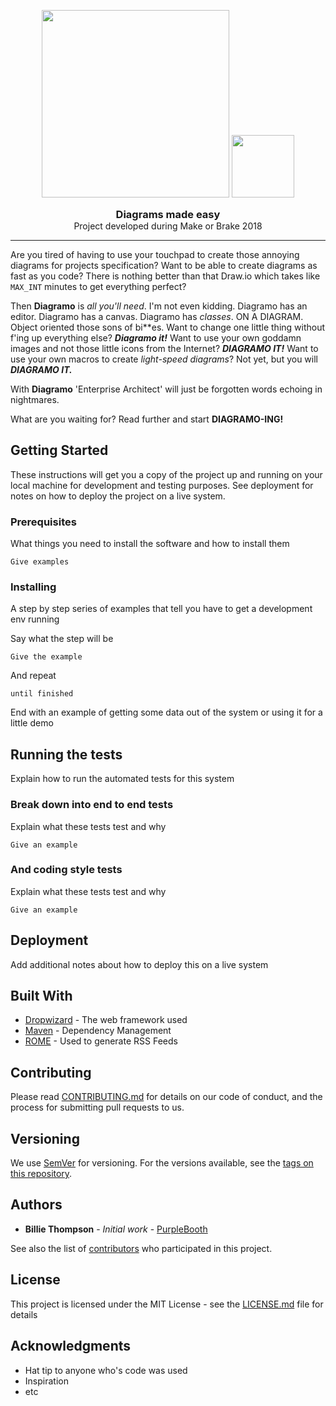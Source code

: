 <p align="center">
  <img src="https://github.com/makeorbreak-io/diagramo/blob/master/diagramo.png" width="300">
  <img src="https://github.com/makeorbreak-io/diagramo/blob/master/logodiagramo.png" width="100">
</p>

<h3 align="center" style="margin: 0 auto">Diagrams made easy<!-- Serve Confidently --></h3>
<p align="center" style="margin: 0 auto">Project developed during Make or Brake 2018</p>

---


Are you tired of having to use your touchpad to create those annoying diagrams for projects specification? Want to be able to create diagrams as fast as you code? There is nothing better than that Draw.io which takes like `MAX_INT` minutes to get everything perfect?

Then **Diagramo** is *all you'll need*. I'm not even kidding. Diagramo has an editor. Diagramo has a canvas. Diagramo has *classes*. ON A DIAGRAM. Object oriented those sons of bi\*\*es. Want to change one little thing without f'ing up everything else? ***Diagramo it!*** Want to use your own goddamn images and not those little icons from the Internet? ***DIAGRAMO IT!*** Want to use your own macros to create *light-speed diagrams*? Not yet, but you will ***DIAGRAMO IT.***

With **Diagramo** 'Enterprise Architect' will just be forgotten words echoing in nightmares.

What are you waiting for? Read further and start **DIAGRAMO-ING!**

## Getting Started

These instructions will get you a copy of the project up and running on your local machine for development and testing purposes. See deployment for notes on how to deploy the project on a live system.

### Prerequisites

What things you need to install the software and how to install them

```
Give examples
```

### Installing

A step by step series of examples that tell you have to get a development env running

Say what the step will be

```
Give the example
```

And repeat

```
until finished
```

End with an example of getting some data out of the system or using it for a little demo

## Running the tests

Explain how to run the automated tests for this system

### Break down into end to end tests

Explain what these tests test and why

```
Give an example
```

### And coding style tests

Explain what these tests test and why

```
Give an example
```

## Deployment

Add additional notes about how to deploy this on a live system

## Built With

* [Dropwizard](http://www.dropwizard.io/1.0.2/docs/) - The web framework used
* [Maven](https://maven.apache.org/) - Dependency Management
* [ROME](https://rometools.github.io/rome/) - Used to generate RSS Feeds

## Contributing

Please read [CONTRIBUTING.md](https://gist.github.com/PurpleBooth/b24679402957c63ec426) for details on our code of conduct, and the process for submitting pull requests to us.

## Versioning

We use [SemVer](http://semver.org/) for versioning. For the versions available, see the [tags on this repository](https://github.com/your/project/tags). 

## Authors

* **Billie Thompson** - *Initial work* - [PurpleBooth](https://github.com/PurpleBooth)

See also the list of [contributors](https://github.com/your/project/contributors) who participated in this project.

## License

This project is licensed under the MIT License - see the [LICENSE.md](LICENSE.md) file for details

## Acknowledgments

* Hat tip to anyone who's code was used
* Inspiration
* etc
